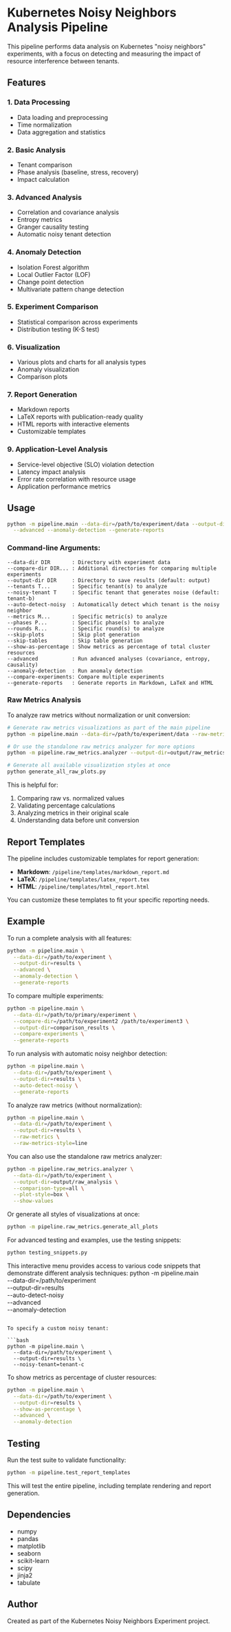 # Kubernetes Noisy Neighbors Analysis Pipeline

This pipeline performs data analysis on Kubernetes "noisy neighbors" experiments, with a focus on detecting and measuring the impact of resource interference between tenants.

## Features

### 1. Data Processing
- Data loading and preprocessing
- Time normalization
- Data aggregation and statistics

### 2. Basic Analysis
- Tenant comparison
- Phase analysis (baseline, stress, recovery)
- Impact calculation

### 3. Advanced Analysis
- Correlation and covariance analysis
- Entropy metrics
- Granger causality testing
- Automatic noisy tenant detection

### 4. Anomaly Detection
- Isolation Forest algorithm
- Local Outlier Factor (LOF)
- Change point detection
- Multivariate pattern change detection

### 5. Experiment Comparison
- Statistical comparison across experiments
- Distribution testing (K-S test)

### 6. Visualization
- Various plots and charts for all analysis types
- Anomaly visualization
- Comparison plots

### 7. Report Generation
- Markdown reports
- LaTeX reports with publication-ready quality
- HTML reports with interactive elements
- Customizable templates

### 9. Application-Level Analysis
- Service-level objective (SLO) violation detection
- Latency impact analysis
- Error rate correlation with resource usage
- Application performance metrics

## Usage

```bash
python -m pipeline.main --data-dir=/path/to/experiment/data --output-dir=output \
  --advanced --anomaly-detection --generate-reports
```

### Command-line Arguments:

```
--data-dir DIR       : Directory with experiment data
--compare-dir DIR... : Additional directories for comparing multiple experiments
--output-dir DIR     : Directory to save results (default: output)
--tenants T...       : Specific tenant(s) to analyze
--noisy-tenant T     : Specific tenant that generates noise (default: tenant-b)
--auto-detect-noisy  : Automatically detect which tenant is the noisy neighbor
--metrics M...       : Specific metric(s) to analyze
--phases P...        : Specific phase(s) to analyze
--rounds R...        : Specific round(s) to analyze
--skip-plots         : Skip plot generation
--skip-tables        : Skip table generation
--show-as-percentage : Show metrics as percentage of total cluster resources
--advanced           : Run advanced analyses (covariance, entropy, causality)
--anomaly-detection  : Run anomaly detection
--compare-experiments: Compare multiple experiments
--generate-reports   : Generate reports in Markdown, LaTeX and HTML
```

### Raw Metrics Analysis

To analyze raw metrics without normalization or unit conversion:

```bash
# Generate raw metrics visualizations as part of the main pipeline
python -m pipeline.main --data-dir=/path/to/experiment/data --raw-metrics --raw-metrics-style=bar

# Or use the standalone raw metrics analyzer for more options
python -m pipeline.raw_metrics.analyzer --output-dir=output/raw_metrics --comparison-type=all --plot-style=line

# Generate all available visualization styles at once
python generate_all_raw_plots.py
```

This is helpful for:
1. Comparing raw vs. normalized values
2. Validating percentage calculations
3. Analyzing metrics in their original scale
4. Understanding data before unit conversion

## Report Templates

The pipeline includes customizable templates for report generation:

- **Markdown**: `/pipeline/templates/markdown_report.md`
- **LaTeX**: `/pipeline/templates/latex_report.tex`
- **HTML**: `/pipeline/templates/html_report.html`

You can customize these templates to fit your specific reporting needs.

## Example

To run a complete analysis with all features:

```bash
python -m pipeline.main \
  --data-dir=/path/to/experiment \
  --output-dir=results \
  --advanced \
  --anomaly-detection \
  --generate-reports
```

To compare multiple experiments:

```bash
python -m pipeline.main \
  --data-dir=/path/to/primary/experiment \
  --compare-dir=/path/to/experiment2 /path/to/experiment3 \
  --output-dir=comparison_results \
  --compare-experiments \
  --generate-reports
```

To run analysis with automatic noisy neighbor detection:

```bash
python -m pipeline.main \
  --data-dir=/path/to/experiment \
  --output-dir=results \
  --auto-detect-noisy \
  --generate-reports
```

To analyze raw metrics (without normalization):

```bash
python -m pipeline.main \
  --data-dir=/path/to/experiment \
  --output-dir=results \
  --raw-metrics \
  --raw-metrics-style=line
```

You can also use the standalone raw metrics analyzer:

```bash
python -m pipeline.raw_metrics.analyzer \
  --data-dir=/path/to/experiment \
  --output-dir=output/raw_analysis \
  --comparison-type=all \
  --plot-style=box \
  --show-values
```

Or generate all styles of visualizations at once:

```bash
python -m pipeline.raw_metrics.generate_all_plots
```

For advanced testing and examples, use the testing snippets:

```bash
python testing_snippets.py
```

This interactive menu provides access to various code snippets that demonstrate different analysis techniques:
python -m pipeline.main \
  --data-dir=/path/to/experiment \
  --output-dir=results \
  --auto-detect-noisy \
  --advanced \
  --anomaly-detection
```

To specify a custom noisy tenant:

```bash
python -m pipeline.main \
  --data-dir=/path/to/experiment \
  --output-dir=results \
  --noisy-tenant=tenant-c
```

To show metrics as percentage of cluster resources:

```bash
python -m pipeline.main \
  --data-dir=/path/to/experiment \
  --output-dir=results \
  --show-as-percentage \
  --advanced \
  --anomaly-detection
```

## Testing

Run the test suite to validate functionality:

```bash
python -m pipeline.test_report_templates
```

This will test the entire pipeline, including template rendering and report generation.

## Dependencies

- numpy
- pandas
- matplotlib
- seaborn
- scikit-learn
- scipy
- jinja2
- tabulate

## Author

Created as part of the Kubernetes Noisy Neighbors Experiment project.
